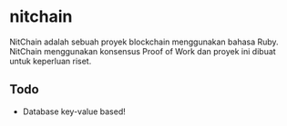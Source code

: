 # nitchain
NitChain adalah sebuah proyek blockchain menggunakan bahasa Ruby. NitChain menggunakan konsensus Proof of Work dan proyek ini dibuat untuk keperluan riset. 

## Todo
* Database key-value based!


